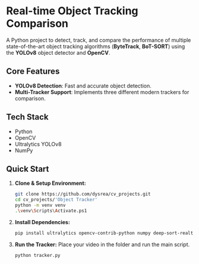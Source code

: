 # Real-time Object Tracking Comparison

A Python project to detect, track, and compare the performance of multiple state-of-the-art object tracking algorithms (**ByteTrack**, **BoT-SORT**) using the **YOLOv8** object detector and **OpenCV**.

## Core Features
* **YOLOv8 Detection**: Fast and accurate object detection.
* **Multi-Tracker Support**: Implements three different modern trackers for comparison.

## Tech Stack
* Python
* OpenCV
* Ultralytics YOLOv8
* NumPy

## Quick Start
1.  **Clone & Setup Environment:**
    ```bash
    git clone https://github.com/dysrea/cv_projects.git
    cd cv_projects/'Object Tracker'
    python -m venv venv
    .\venv\Scripts\Activate.ps1
    ```

2.  **Install Dependencies:**
    ```bash
    pip install ultralytics opencv-contrib-python numpy deep-sort-realtime
    ```

3.  **Run the Tracker:**
    Place your video in the folder and run the main script.
    ```bash
    python tracker.py
    ```
